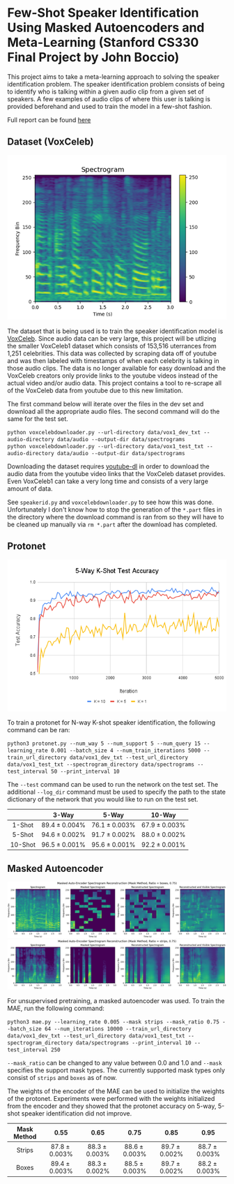 # Few-Shot Speaker Identification Using Masked Autoencoders and Meta-Learning (Stanford CS330 Final Project by John Boccio)
This project aims to take a meta-learning approach to solving the speaker identification problem. The speaker 
identification problem consists of being to identify who is talking within a given audio clip from a given set of speakers.
A few examples of audio clips of where this user is talking is provided beforehand and used to train the model in a 
few-shot fashion.

Full report can be found [here](johnboccio_final_report.pdf)

## Dataset (VoxCeleb)

![VoxCelebSpectrogram](report/Images/spectrogram_example.png "Spectrogram from 3 seconds of speech")

The dataset that is being used is to train the speaker identification model is 
[VoxCeleb](https://www.robots.ox.ac.uk/~vgg/data/voxceleb/). Since audio data can be very large, this project will be
utlizing the smaller VoxCeleb1 dataset which consists of 153,516 uterrances from 1,251 celebrities. This data was 
collected by scraping data off of youtube and was then labeled with timestamps of when each celebrity is talking in
those audio clips. The data is no longer available for easy download and the VoxCeleb creators only provide links to the
youtube videos instead of the actual video and/or audio data. This project contains a tool to re-scrape all 
of the VoxCeleb data from youtube due to this new limitation.

The first command below will iterate over the files in the dev set and download all the appropriate audio files. The
second command will do the same for the test set. 
```
python voxcelebdownloader.py --url-directory data/vox1_dev_txt --audio-directory data/audio --output-dir data/spectrograms
python voxcelebdownloader.py --url-directory data/vox1_test_txt --audio-directory data/audio --output-dir data/spectrograms
```

Downloading the dataset requires [youtube-dl](https://youtube-dl.org/) in order to download the audio data from the 
youtube video links that the VoxCeleb dataset provides. Even VoxCeleb1 can take a very long time and consists of a very 
large amount of data.

See `speakerid.py` and `voxcelebdownloader.py` to see how this was done. Unfortunately I don't know how to stop the generation
of the `*.part` files in the directory where the download command is ran from so they will have to be cleaned up
manually via `rm *.part` after the download has completed.

## Protonet

![ProtonetAccuracy](report/Images/5-Way%20K-Shot%20Test%20Accuracy.png "5-way K-shot accuracy over training iterations")

To train a protonet for N-way K-shot speaker identification, the following command can be ran:
```
python3 protonet.py --num_way 5 --num_support 5 --num_query 15 --learning_rate 0.001 --batch_size 4 --num_train_iterations 5000 --train_url_directory data/vox1_dev_txt --test_url_directory data/vox1_test_txt --spectrogram_directory data/spectrograms --test_interval 50 --print_interval 10
```

The `--test` command can be used to run the network on the test set. The additional `--log_dir` command must be used to
specify the path to the state dictionary of the network that you would like to run on the test set.

| | 3-Way | 5-Way | 10-Way |
| :----: | :----: | :----: | :----: |
| 1-Shot | $89.4 \pm 0.004\%$ | $76.1 \pm 0.003\%$ | $67.9 \pm 0.003\%$ |
| 5-Shot | $94.6 \pm 0.002\%$ | $91.7 \pm 0.002\%$ | $88.0 \pm 0.002\%$ |
| 10-Shot | $96.5 \pm 0.001\%$ | $95.6 \pm 0.001\%$ | $92.2 \pm 0.001\%$ |

## Masked Autoencoder

![MAEBoxes](report/Images/mae_mask_boxes_mask_ratio_75_lr_005_batch_64.png "Masking with boxes")
![MAEStrips](report/Images/mae_mask_strips_mask_ratio_75_lr_005_batch_64.png "Masking with strips")

For unsupervised pretraining, a masked autoencoder was used. To train the MAE, run the following command:
```
python3 mae.py --learning_rate 0.005 --mask strips --mask_ratio 0.75 --batch_size 64 --num_iterations 10000 --train_url_directory data/vox1_dev_txt --test_url_directory data/vox1_test_txt --spectrogram_directory data/spectrograms --print_interval 10 --test_interval 250
```

`--mask_ratio` can be changed to any value between 0.0 and 1.0 and `--mask` specifies the support mask types. The currently
supported mask types only consist of `strips` and `boxes` as of now.

The weights of the encoder of the MAE can be used to initialize the weights of the protonet. Experiments were performed
with the weights initialized from the encoder and they showed that the protonet accuracy on 5-way, 5-shot speaker identification
did not improve.

| Mask Method | $0.55$ | $0.65$ | $0.75$ | $0.85$ | $0.95$ |
| :----: | :----: | :----: | :----: | :----: | :----: |
| Strips | $87.8 \pm 0.003\%$ | $88.3 \pm 0.003\%$ | $88.6 \pm 0.003\%$ | $89.7 \pm 0.002\%$ | $88.7 \pm 0.003\%$ |
| Boxes | $89.4 \pm 0.003\%$ | $88.3 \pm 0.002\%$ | $88.5 \pm 0.003\%$ | $89.7 \pm 0.002\%$ | $88.2 \pm 0.003\%$ |
